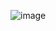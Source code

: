 ![image](https://user-images.githubusercontent.com/100655814/209616665-fa20b612-61d6-48bd-809f-c9201eda6715.png)
